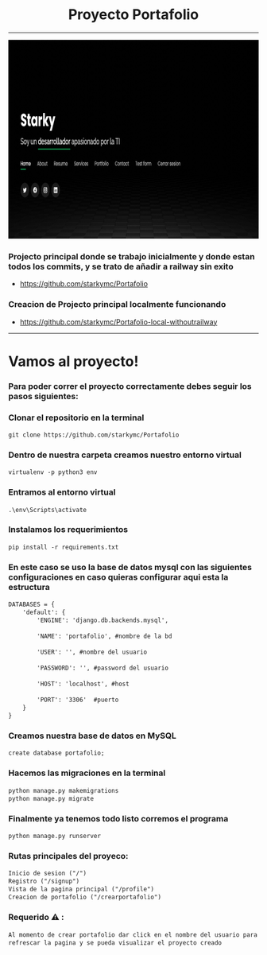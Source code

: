 <h1 align="center">Proyecto Portafolio</h1>
<hr>

<div align="center">
<img aling="center" width="900" height="400" src="index.png" />
</div>

### Projecto principal donde se trabajo inicialmente y donde estan todos los commits, y se trato de añadir a railway sin exito
- https://github.com/starkymc/Portafolio
    
### Creacion de Projecto principal localmente funcionando
- https://github.com/starkymc/Portafolio-local-withoutrailway

<hr>

# Vamos al proyecto! 

### Para poder correr el proyecto correctamente debes seguir los pasos siguientes:
### Clonar el repositorio en la terminal
    git clone https://github.com/starkymc/Portafolio


### Dentro de nuestra carpeta creamos nuestro entorno virtual
    virtualenv -p python3 env

### Entramos al entorno virtual
    .\env\Scripts\activate

### Instalamos los requerimientos
    pip install -r requirements.txt

### En este caso se uso la base de datos mysql con las siguientes configuraciones en caso quieras configurar aqui esta la estructura
 
    DATABASES = {
        'default': {
            'ENGINE': 'django.db.backends.mysql',
            
            'NAME': 'portafolio', #nombre de la bd
            
            'USER': '', #nombre del usuario
            
            'PASSWORD': '', #password del usuario
            
            'HOST': 'localhost', #host
            
            'PORT': '3306'  #puerto
        }
    }

### Creamos nuestra base de datos en MySQL
    create database portafolio;

### Hacemos las migraciones en la terminal
    python manage.py makemigrations
    python manage.py migrate

### Finalmente ya tenemos todo listo corremos el programa
    python manage.py runserver
    
    
### Rutas principales del proyeco:
    Inicio de sesion ("/")
    Registro ("/signup")
    Vista de la pagina principal ("/profile")
    Creacion de portafolio ("/crearportafolio")
    
### Requerido ⚠️ :
    Al momento de crear portafolio dar click en el nombre del usuario para refrescar la pagina y se pueda visualizar el proyecto creado
    
